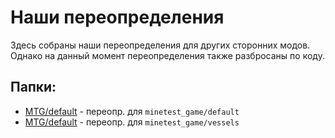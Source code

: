 
Наши переопределения
====================

Здесь собраны наши переопределения для других сторонних модов.
Однако на данный момент переопределения также разбросаны по коду.

Папки:
------

- [MTG/default](minetest_game/default/readme.md) - переопр. для `minetest_game/default`
- [MTG/default](minetest_game/vessels/readme.md) - переопр. для `minetest_game/vessels`
